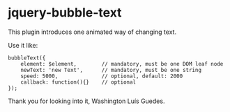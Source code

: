 # jquery-bubble-text

This plugin introduces one animated way of changing text.

Use it like:

    bubbleText({
        element: $element,        // mandatory, must be one DOM leaf node
        newText: 'new Text',      // mandatory, must be one string
        speed: 5000,              // optional, default: 2000
        callback: function(){}    // optional
    });

Thank you for looking into it,
Washington Luís Guedes.
